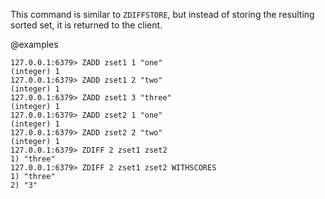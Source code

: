 This command is similar to `ZDIFFSTORE`, but instead of storing the resulting
sorted set, it is returned to the client.

@examples

```valkey-cli
127.0.0.1:6379> ZADD zset1 1 "one"
(integer) 1
127.0.0.1:6379> ZADD zset1 2 "two"
(integer) 1
127.0.0.1:6379> ZADD zset1 3 "three"
(integer) 1
127.0.0.1:6379> ZADD zset2 1 "one"
(integer) 1
127.0.0.1:6379> ZADD zset2 2 "two"
(integer) 1
127.0.0.1:6379> ZDIFF 2 zset1 zset2
1) "three"
127.0.0.1:6379> ZDIFF 2 zset1 zset2 WITHSCORES
1) "three"
2) "3"
```
